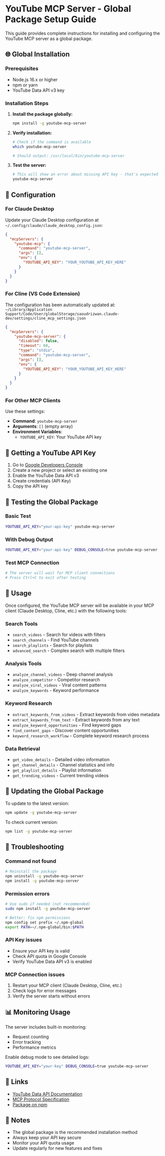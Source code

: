 # YouTube MCP Server - Global Package Setup Guide

This guide provides complete instructions for installing and configuring the YouTube MCP server as a global package.

## 🌐 Global Installation

### Prerequisites
- Node.js 16.x or higher
- npm or yarn
- YouTube Data API v3 key

### Installation Steps

1. **Install the package globally:**
   ```bash
   npm install -g youtube-mcp-server
   ```

2. **Verify installation:**
   ```bash
   # Check if the command is available
   which youtube-mcp-server
   
   # Should output: /usr/local/bin/youtube-mcp-server
   ```

3. **Test the server:**
   ```bash
   # This will show an error about missing API key - that's expected
   youtube-mcp-server
   ```

## 🔧 Configuration

### For Claude Desktop

Update your Claude Desktop configuration at `~/.config/claude/claude_desktop_config.json`:

```json
{
  "mcpServers": {
    "youtube-mcp": {
      "command": "youtube-mcp-server",
      "args": [],
      "env": {
        "YOUTUBE_API_KEY": "YOUR_YOUTUBE_API_KEY_HERE"
      }
    }
  }
}
```

### For Cline (VS Code Extension)

The configuration has been automatically updated at:
`~/Library/Application Support/Code/User/globalStorage/saoudrizwan.claude-dev/settings/cline_mcp_settings.json`

```json
{
  "mcpServers": {
    "youtube-mcp-server": {
      "disabled": false,
      "timeout": 60,
      "type": "stdio",
      "command": "youtube-mcp-server",
      "args": [],
      "env": {
        "YOUTUBE_API_KEY": "YOUR_YOUTUBE_API_KEY_HERE"
      }
    }
  }
}
```

### For Other MCP Clients

Use these settings:
- **Command**: `youtube-mcp-server`
- **Arguments**: `[]` (empty array)
- **Environment Variables**: 
  - `YOUTUBE_API_KEY`: Your YouTube API key

## 🔑 Getting a YouTube API Key

1. Go to [Google Developers Console](https://console.developers.google.com/)
2. Create a new project or select an existing one
3. Enable the YouTube Data API v3
4. Create credentials (API Key)
5. Copy the API key

## 🧪 Testing the Global Package

### Basic Test
```bash
YOUTUBE_API_KEY="your-api-key" youtube-mcp-server
```

### With Debug Output
```bash
YOUTUBE_API_KEY="your-api-key" DEBUG_CONSOLE=true youtube-mcp-server
```

### Test MCP Connection
```bash
# The server will wait for MCP client connections
# Press Ctrl+C to exit after testing
```

## 🚀 Usage

Once configured, the YouTube MCP server will be available in your MCP client (Claude Desktop, Cline, etc.) with the following tools:

### Search Tools
- `search_videos` - Search for videos with filters
- `search_channels` - Find YouTube channels
- `search_playlists` - Search for playlists
- `advanced_search` - Complex search with multiple filters

### Analysis Tools
- `analyze_channel_videos` - Deep channel analysis
- `analyze_competitor` - Competitor research
- `analyze_viral_videos` - Viral content patterns
- `analyze_keywords` - Keyword performance

### Keyword Research
- `extract_keywords_from_videos` - Extract keywords from video metadata
- `extract_keywords_from_text` - Extract keywords from any text
- `analyze_keyword_opportunities` - Find keyword gaps
- `find_content_gaps` - Discover content opportunities
- `keyword_research_workflow` - Complete keyword research process

### Data Retrieval
- `get_video_details` - Detailed video information
- `get_channel_details` - Channel statistics and info
- `get_playlist_details` - Playlist information
- `get_trending_videos` - Current trending videos

## 🔄 Updating the Global Package

To update to the latest version:

```bash
npm update -g youtube-mcp-server
```

To check current version:

```bash
npm list -g youtube-mcp-server
```

## 🐛 Troubleshooting

### Command not found
```bash
# Reinstall the package
npm uninstall -g youtube-mcp-server
npm install -g youtube-mcp-server
```

### Permission errors
```bash
# Use sudo if needed (not recommended)
sudo npm install -g youtube-mcp-server

# Better: fix npm permissions
npm config set prefix ~/.npm-global
export PATH=~/.npm-global/bin:$PATH
```

### API Key issues
- Ensure your API key is valid
- Check API quota in Google Console
- Verify YouTube Data API v3 is enabled

### MCP Connection issues
1. Restart your MCP client (Claude Desktop, Cline, etc.)
2. Check logs for error messages
3. Verify the server starts without errors

## 📊 Monitoring Usage

The server includes built-in monitoring:
- Request counting
- Error tracking
- Performance metrics

Enable debug mode to see detailed logs:
```bash
YOUTUBE_API_KEY="your-key" DEBUG_CONSOLE=true youtube-mcp-server
```

## 🔗 Links

- [YouTube Data API Documentation](https://developers.google.com/youtube/v3)
- [MCP Protocol Specification](https://modelcontextprotocol.io)
- [Package on npm](https://www.npmjs.com/package/youtube-mcp-server)

## 📝 Notes

- The global package is the recommended installation method
- Always keep your API key secure
- Monitor your API quota usage
- Update regularly for new features and fixes
